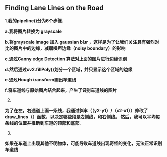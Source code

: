 
## Finding Lane Lines on the Road

1.**我的pipeline()分为6个步骤.**

**a.我将图片转换为 grayscale**

**b.将grayscale image 加入 gaussian blur ，这样是为了让我们关注具有强烈对比的图片中的边缘，减弱噪声边缘（noisy boundary）的影响**

**c.通过Canny edge Detection 算法对上面的图片进行边缘识别**

**d.然后通过cv2.fillPoly()划分一个区域，并只显示这个区域的边缘**

**e.通过Hough transform画出车道线**

**f.将车道线与原始图片结合起来，产生了识别车道线的图片**

2.
**为了在左，右通道上画一条线，我通过斜率（（y2-y1）/（x2-x1））修改了draw_lines（）函数，以决定哪些段是左侧线，和右侧线。 然后，我可以平均每条线的位置并推断到车道的顶部和底部.**

3.
**如果在车道上出现其他不明物体，可能导致车道线出现奇怪的变化，无法正常识别车道线**

